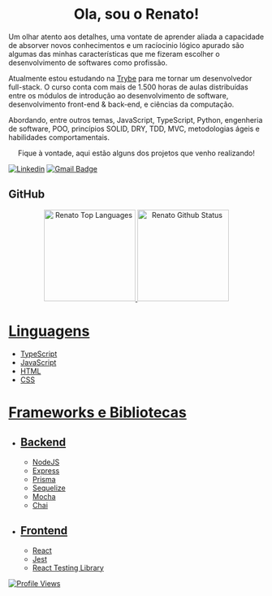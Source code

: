 <h1 align="center">Ola, sou o Renato!</h1>

<p>Um olhar atento aos detalhes, uma vontate de aprender aliada a capacidade de absorver novos conhecimentos e um racíocinio lógico apurado são algumas das minhas características que me fizeram escolher o desenvolvimento de softwares como profissão.</p>

<p>Atualmente estou estudando na <a href="https://www.betrybe.com/" target="_blank">Trybe</a> para me tornar um desenvolvedor full-stack. O curso conta com mais de 1.500 horas de aulas distribuídas entre os módulos de introdução ao desenvolvimento de software, desenvolvimento front-end & back-end, e ciências da computação.</p>

<p>Abordando, entre outros temas, JavaScript, TypeScript, Python, engenheria de software, POO, princípios SOLID, DRY, TDD, MVC, metodologias ágeis e habilidades comportamentais.</p>
<p align="center">Fique à vontade, aqui estão alguns dos projetos que venho realizando!</p>

[![Linkedin](https://img.shields.io/badge/-LinkedIn-blue?style=flat&logo=Linkedin&logoColor=white)](https://www.linkedin.com/in/renatolmendes/)
[![Gmail Badge](https://img.shields.io/badge/-mendeslrenato@gmail.com-006bed?style=flat-square&logo=Gmail&logoColor=white&link=mailto:mendeslrenato@gmail.com)](mailto:mendeslrenato@gmail.com)

## GitHub

<div align="center">
 <a href="https://www.linkedin.com/in/renatolmendes/">
  <img height="180em" alt="Renato Top Languages" src="https://github-readme-stats.vercel.app/api/top-langs?username=natomendes&layout=compact&theme=tokyonight&hide_border=true&bg_color=0D1117"/>
  <img height="180em" alt="Renato Github Status" src="https://github-readme-stats.vercel.app/api?username=natomendes&show_icons=true&theme=tokyonight"/>
</div>
 
 <div>
  <h1>Linguagens</h1>
  <ul>
   <li>TypeScript</li>
   <li>JavaScript</li>
   <li>HTML</li>
   <li>CSS</li>
  </ul>
  <h1>Frameworks e Bibliotecas</h1>
  <ul>
    <li>
      <h2>Backend</h2>
      <ul>
          <li>NodeJS</li>
          <li>Express</li>
          <li>Prisma</li>
          <li>Sequelize</li>
          <li>Mocha</li>
          <li>Chai</li>
      </ul>
    </li>
    <li>
      <h2>Frontend</h2>
      <ul>
          <li>React</li>
          <li>Jest</li>
          <li>React Testing Library</li>
      </ul>
    </li>  
  </ul>
</div>
 
  <!-- <img align="center" src="https://img.shields.io/badge/tailwindcss-%2338B2AC.svg?style=for-the-badge&logo=tailwind-css&logoColor=white" /> --> 
 
 ![Profile Views](https://gpvc.arturio.dev/natomendes)
